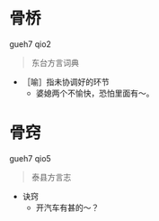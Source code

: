 # 骨桥
gueh7 qio2
> 东台方言词典
- ［喻］指未协调好的环节
  - 婆媳两个不愉快，恐怕里面有～。

# 骨窍
gueh7 qio5
> 泰县方言志
- 诀窍
  - 开汽车有甚的～？
